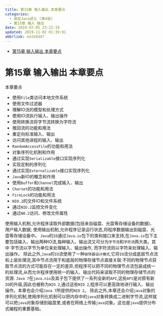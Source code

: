 ```yaml
---
title: 第15章 输入输出 本章要点
categories: 
  - 疯狂Java讲义 (第4版)
  - 第15章 输入 输出
date: 2019-07-05 23:22:19
updated: 2019-11-02 01:39:01
abbrlink: ee2e8dd7
---
```

- [第15章 输入输出 本章要点](/ReadingNotes/ee2e8dd7/#第15章-输入输出-本章要点)

<!--more-->
<script src="https://cdn.bootcss.com/jquery/3.4.0/jquery.slim.min.js"></script>
<script>$(document).ready(function () {$(".post-body > ul:nth-child(1)").hide();});</script>

<!--end-->
# 第15章 输入输出 本章要点 #
本章要点
- 使用`File`类访问本地文件系统
- 使用文件过滤器
- 理解IO流的模型和处理方式
- 使用IO流执行输入、输出操作
- 使用转换流将字节流转换为字符流
- 推回流的功能和用法
- 重定向标准输入、输出
- 访问其他进程的输入、输出
- `RandomAccessFile`的功能和用法
- 对象序列化机制和作用
- 通过实现`Serializable`接口实现序列化
- 实现定制的序列化
- 通过实现`Externalizable`接口实现序列化
- `Java`新IO的概念和作用
- 使用`Buffer`和`Channel`完成输入、输出
- `Charset`的功能和用法
- `FireLock`的功能和用法
- `NIO.2`的文件IO和文件系统
- 通过`NIO.2`监控文件变化
- 通过`NO.2`访问、修改文件属性

使用输入机制,允许程序读取外部数据(包括来自磁盘、光盘等存储设备的数据)、用户输入数据;
使用输出机制,允许程序记录运行状态,将程序数据输出到磁盘、光盘等存储设备中。
`Java`的`IO`通过`Java.io`包下的类和接口来支持,在`Java.io`包下主要包括输入、输出两种IO流,每种输入、输出流又可分为`字节流`和`字符流`两大类。其中
字节流以字节为单位来处理输入、输出操作,
而字符流则以字符来处理输入、输出操作。
除此之外,`Java`的`IO`流使用了一种`装饰器设计模式`,它将`IO`流分成底层节点流和上层处理流,其中节点流用于和底层的物理存储节点直接关联:不同的物理节点获取节点流的方式可能存在一定的差异,但程序可以把不同的物理节点流包装成统一的处理流,从而允许程序使用统一的输入、输出代码来读取不同的物理存储节点的资源.
`Java 7`在`java.nio`及其子包下提供了一系列全新的`API`,这些`API`是对原有新`IO`的升级,因此也被称为`NIO 2`,通过这些`NIO 2`,程序可以更高效地进行输入、输出操作。本章也会介绍`Java 7`所提供的`NIO 2`。
除此之外,本章还会介绍`java`对象的序列化机制,使用序列化机制可以把内存中的`java`对象转换成二进制字节流,这样就可以把`java`对象存储到磁盘里,或者在网络上传输`java`对象。这也是`java`提供分布式编程的重要基础。

